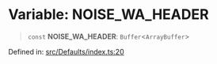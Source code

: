 # Variable: NOISE\_WA\_HEADER

> `const` **NOISE\_WA\_HEADER**: `Buffer`\<`ArrayBuffer`\>

Defined in: [src/Defaults/index.ts:20](https://github.com/Fokusdotid/bail/blob/3bcafd64e13ba51a595ace0ee7bd2c9c52ab1814/src/Defaults/index.ts#L20)
